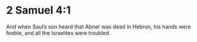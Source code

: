 # 2 Samuel 4:1

And when Saul’s son heard that Abner was dead in Hebron, his hands were feeble, and all the Israelites were troubled.